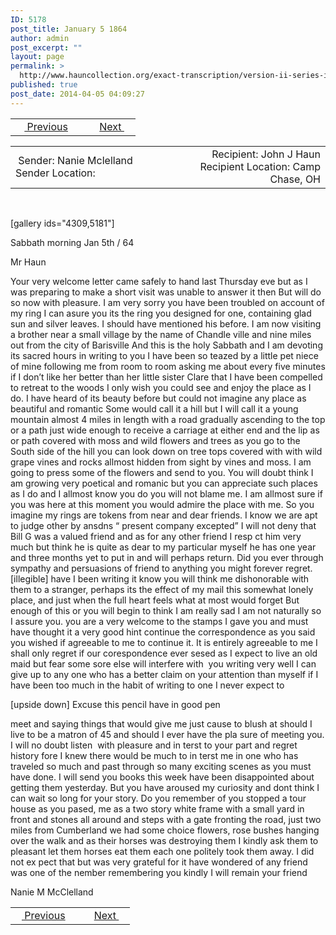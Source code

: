 ```yaml
---
ID: 5178
post_title: January 5 1864
author: admin
post_excerpt: ""
layout: page
permalink: >
  http://www.hauncollection.org/exact-transcription/version-ii-series-iii/january-5-1864/
published: true
post_date: 2014-04-05 04:09:27
---
```

<table style="width: 100%;" align="center">
<tbody>
<tr>
<td width="50%"> <a href="http://www.hauncollection.org/version-2/version-ii-series-iii/january-3-1864/"><img src="https://lh3.googleusercontent.com/-EFJpxxNiPNw/VqgtWBCZrMI/AAAAAAAAAFU/WfY4lPFWWkg/s800-Ic42/Soeb-Plain-Arrows-8-10px.png" alt="" width="10" height="10" /> Previous</a></td>
<td style="text-align: right;"><a href="http://www.hauncollection.org/version-2/version-ii-series-iii/january-6-1864/">Next <img src="https://lh3.googleusercontent.com/-67k0cYlpXHw/VqgtWKz1MXI/AAAAAAAAAFU/k9PW_Piyurk/s800-Ic42/Soeb-Plain-Arrows-5-10px.png" alt="" width="10" height="10" /></a></td>
</tr>
</tbody>
</table>
<table style="width: 100%;" align="center">
<tbody>
<tr>
<td width="50%"> Sender: Nanie Mclelland
Sender Location:</td>
<td style="text-align: right;">Recipient: John J Haun
Recipient Location: Camp Chase, OH</td>
</tr>
</tbody>
</table>
&nbsp;

[gallery ids="4309,5181"]

Sabbath morning Jan 5th / 64

Mr Haun

Your very welcome letter came safely to hand last
Thursday eve but as I was preparing to make a short visit was unable
to answer it then But will do so now with pleasure. I am very
sorry you have been troubled on account of my ring I can
asure you its the ring you designed for one, containing glad
sun and silver leaves. I should have mentioned his before. I am
now visiting a brother near a small village by the name of Chandle
ville and nine miles out from the city of Barisville And this
is the holy Sabbath and I am devoting its sacred hours in writing
to you I have been so teazed by a little pet niece of mine following
me from room to room asking me about every five minutes if I
don’t like her better than her little sister Clare that I have been
compelled to retreat to the woods I only wish you could see and
enjoy the place as I do. I have heard of its beauty before but could not
imagine any place as beautiful and romantic Some would
call it a hill but I will call it a young mountain almost 4 miles in
length with a road gradually ascending to the top or a path just wide enough to receive a carriage at
either end and the lip as or path covered with moss and wild flowers
and trees as you go to the South side of the hill you can look down on tree tops
covered with with wild grape vines and rocks allmost hidden from sight
by vines and moss. I am going to press some of the flowers and send to
you. You will doubt think I am growing very poetical and romanic
but you can appreciate such places as I do and I allmost know you
do you will not blame me. I am allmost sure if you was here at this
moment you would admire the place with me. So you imagine
my rings are tokens from near and dear friends. I know we are apt
to judge other by ansdns “ present company excepted” I will not
deny that Bill G was a valued friend and as for any other friend I resp
ct him very much but think he is quite as dear to my particular
myself he has one year and three months yet to put in and will
perhaps return. Did you ever through sympathy and persuasions
of friend to anything you might forever regret. [illegible] have I been writing it know you will think me dishonorable with
them to a stranger, perhaps its the effect of my mail this somewhat
lonely place, and just when the full heart feels what at most
would forget But enough of this or you will begin to think I am really
sad I am not naturally so I assure you. you are a very welcome to
the stamps I gave you and must have thought it a very good hint
continue the correspondence as you said you wished if agreeable to me
to continue it. It is entirely agreeable to me I shall only regret
if our corespondence ever sesed as I expect to live an old maid
but fear some sore else will interfere with  you writing very well I
can give up to any one who has a better claim on your attention than
myself if I have been too much in the habit of writing to one I never expect to

[upside down] Excuse this pencil have in good pen

meet and saying things that would give me just cause to blush
at should I live to be a matron of 45 and should I ever have the pla
sure of meeting you. I will no doubt listen  with pleasure and in
terst to your part and regret history fore I knew there would be much to in
terst me in one who has traveled so much and past
through so many exciting scenes as you must have done. I will
send you books this week have been disappointed about getting
them yesterday. But you have aroused my curiosity and dont think I
can wait so long for your story. Do you remember of you stopped a tour
house as you pased, me as a two story white frame with a small yard in front and stones all around
and steps with a gate fronting the road, just two miles from Cumberland
we had some choice flowers, rose bushes hanging over the walk and as their
horses was destroying them I kindly ask them to pleasant let them
horses eat them each one politely took them away. I did not ex
pect that but was very grateful for it have wondered of any friend was
one of the nember remembering you kindly I will remain
your friend

Nanie M McClelland
<table style="width: 100%;" align="center">
<tbody>
<tr>
<td width="50%"><a href="http://www.hauncollection.org/version-2/version-ii-series-iii/january-3-1864/"><img src="https://lh3.googleusercontent.com/-EFJpxxNiPNw/VqgtWBCZrMI/AAAAAAAAAFU/WfY4lPFWWkg/s800-Ic42/Soeb-Plain-Arrows-8-10px.png" alt="" width="10" height="10" /> Previous</a></td>
<td style="text-align: right;"><a href="http://www.hauncollection.org/version-2/version-ii-series-iii/january-6-1864/">Next <img src="https://lh3.googleusercontent.com/-67k0cYlpXHw/VqgtWKz1MXI/AAAAAAAAAFU/k9PW_Piyurk/s800-Ic42/Soeb-Plain-Arrows-5-10px.png" alt="" width="10" height="10" /></a></td>
</tr>
</tbody>
</table>